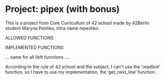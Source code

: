 # Project: pipex (with bonus)

This is a project from Core Curricullum of 42 school made by 42Berlin student Maryna Peshko, intra name mpeshko.

ALLOWED FUNCTIONS

IMPLEMENTED FUNCTIONS

... same for all libft functions ....

According to the rule of 42 school and the subject, I can't use the ‘readline’ function, so I have to use my implementation, the ‘get_next_line’ function.